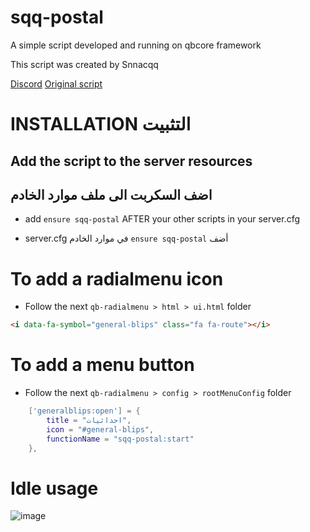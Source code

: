 # sqq-postal
A simple script developed and running on qbcore framework

This script was created by Snnacqq

[Discord](https://discord.gg/PWnxxHcpbr)
[Original script](https://github.com/DevBlocky/nearest-postal)

# INSTALLATION التثبيت

## Add the script to the server resources
## اضف السكربت الى ملف موارد الخادم
- add `ensure sqq-postal` AFTER your other scripts in your server.cfg

- server.cfg في موارد الخادم `ensure sqq-postal` أضف

# To add a radialmenu icon
- Follow the next `qb-radialmenu > html > ui.html` folder

```HTML
<i data-fa-symbol="general-blips" class="fa fa-route"></i>
```

# To add a menu button
- Follow the next `qb-radialmenu > config > rootMenuConfig` folder

```LUA
    ['generalblips:open'] = {
        title = "احداثيات",
        icon = "#general-blips",
        functionName = "sqq-postal:start"
    },
```
# Idle usage

![image](https://github.com/SNACKGYG/sqq-postal/assets/97559522/61ec56c1-485e-42a2-9f5b-a2f82b0d1148)

